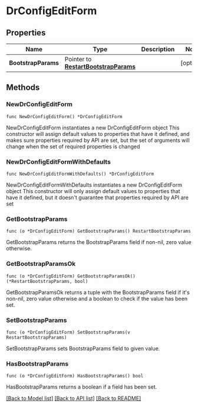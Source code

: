 # DrConfigEditForm

## Properties

Name | Type | Description | Notes
------------ | ------------- | ------------- | -------------
**BootstrapParams** | Pointer to [**RestartBootstrapParams**](RestartBootstrapParams.md) |  | [optional] 

## Methods

### NewDrConfigEditForm

`func NewDrConfigEditForm() *DrConfigEditForm`

NewDrConfigEditForm instantiates a new DrConfigEditForm object
This constructor will assign default values to properties that have it defined,
and makes sure properties required by API are set, but the set of arguments
will change when the set of required properties is changed

### NewDrConfigEditFormWithDefaults

`func NewDrConfigEditFormWithDefaults() *DrConfigEditForm`

NewDrConfigEditFormWithDefaults instantiates a new DrConfigEditForm object
This constructor will only assign default values to properties that have it defined,
but it doesn't guarantee that properties required by API are set

### GetBootstrapParams

`func (o *DrConfigEditForm) GetBootstrapParams() RestartBootstrapParams`

GetBootstrapParams returns the BootstrapParams field if non-nil, zero value otherwise.

### GetBootstrapParamsOk

`func (o *DrConfigEditForm) GetBootstrapParamsOk() (*RestartBootstrapParams, bool)`

GetBootstrapParamsOk returns a tuple with the BootstrapParams field if it's non-nil, zero value otherwise
and a boolean to check if the value has been set.

### SetBootstrapParams

`func (o *DrConfigEditForm) SetBootstrapParams(v RestartBootstrapParams)`

SetBootstrapParams sets BootstrapParams field to given value.

### HasBootstrapParams

`func (o *DrConfigEditForm) HasBootstrapParams() bool`

HasBootstrapParams returns a boolean if a field has been set.


[[Back to Model list]](../README.md#documentation-for-models) [[Back to API list]](../README.md#documentation-for-api-endpoints) [[Back to README]](../README.md)


